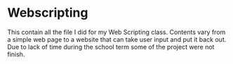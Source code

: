 # Webscripting
This contain all the file I did for my Web Scripting class. 
Contents vary from a simple web page to a website that can take user input and put it back out. Due to lack of time during the school term some of the project were not finish.  
